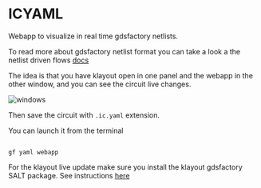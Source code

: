 # ICYAML

Webapp to visualize in real time gdsfactory netlists.

To read more about gdsfactory netlist format you can take a look a the netlist driven flows [docs](https://gdsfactory.github.io/gdsfactory/notebooks/07_yaml_component.html)

The idea is that you have klayout open in one panel and the webapp in the other window, and you can see the circuit live changes.

![windows](https://i.imgur.com/xKCxSpp.png)


Then save the circuit with `.ic.yaml` extension.


You can launch it from the terminal


```

gf yaml webapp

```


For the klayout live update make sure you install the klayout gdsfactory SALT package. See instructions [here](https://gdsfactory.github.io/gdsfactory/notebooks/00_klayout.html)
